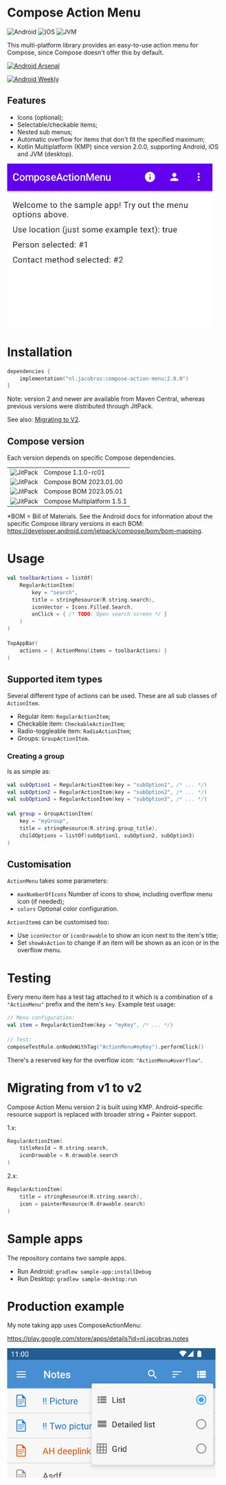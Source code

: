 # Compose Action Menu

![Android](https://img.shields.io/badge/-android-6EDB8D.svg?style=flat)
![iOS](http://img.shields.io/badge/-ios-CDCDCD.svg?style=flat)
![JVM](https://img.shields.io/badge/-jvm-DB413D.svg?style=flat)

This multi-platform library provides an easy-to-use action menu for Compose, since Compose doesn't offer this by default.

[![Android Arsenal]( https://img.shields.io/badge/Android%20Arsenal-ComposeActionMenu-green.svg?style=flat )]( https://android-arsenal.com/details/1/8261 )

[![Android Weekly](https://androidweekly.net/issues/issue-499/badge)](https://androidweekly.net/issues/issue-499/)

## Features

- Icons (optional);
- Selectable/checkable items;
- Nested sub menus;
- Automatic overflow for items that don't fit the specified maximum;
- Kotlin Multiplatform (KMP) since version 2.0.0, supporting Android, iOS and JVM (desktop).

![Animated preview image](preview.gif)

# Installation

```kotlin
dependencies {
    implementation("nl.jacobras:compose-action-menu:2.0.0")
}
```

Note: version 2 and newer are available from Maven Central, whereas previous versions were distributed through JitPack.

See also: [Migrating to V2](#migrating-from-v1-to-v2).

## Compose version

Each version depends on specific Compose dependencies.

<table>
 <tr>
  <td><img alt="JitPack" src="https://img.shields.io/badge/jitpack-v1.0.0-blue"></td><td>Compose 1.1.0-rc01</td>
 </tr>
 <tr>
  <td><img alt="JitPack" src="https://img.shields.io/badge/jitpack-v1.1.0-blue"></td><td>Compose BOM 2023.01.00</td>
 </tr>
 <tr>
  <td><img alt="JitPack" src="https://img.shields.io/badge/jitpack-v1.2.0-blue"></td><td>Compose BOM 2023.05.01</td>
 </tr>
 <tr>
  <td><img alt="JitPack" src="https://img.shields.io/badge/mavencentral-v2.0.0-blue"></td><td>Compose Multiplatform 1.5.1</td>
 </tr>
</table>

*BOM = Bill of Materials. See the Android docs for information about the specific Compose library versions in each
BOM: https://developer.android.com/jetpack/compose/bom/bom-mapping.

# Usage

```kotlin
val toolbarActions = listOf(
    RegularActionItem(
        key = "search",
        title = stringResource(R.string.search),
        iconVector = Icons.Filled.Search,
        onClick = { /* TODO: Open search screen */ }
    )
)

TopAppBar(
    actions = { ActionMenu(items = toolbarActions) }
)
```

## Supported item types

Several different type of actions can be used. These are all sub classes of `ActionItem`.

- Regular item: `RegularActionItem`;
- Checkable item: `CheckableActionItem`;
- Radio-toggleable item: `RadioActionItem`;
- Groups: `GroupActionItem`.

### Creating a group

Is as simple as:

```kotlin
val subOption1 = RegularActionItem(key = "subOption1", /* ... */)
val subOption2 = RegularActionItem(key = "subOption2", /* ... */)
val subOption3 = RegularActionItem(key = "subOption3", /* ... */)

val group = GroupActionItem(
    key = "myGroup",
    title = stringResource(R.string.group_title),
    childOptions = listOf(subOption1, subOption2, subOption3)
)
```

## Customisation

`ActionMenu` takes some parameters:

- `maxNumberOfIcons` Number of icons to show, including overflow menu icon (if needed);
- `colors` Optional color configuration.

`ActionItem`s can be customised too:

- Use `iconVector` or `iconDrawable` to show an icon next to the item's title;
- Set `showAsAction` to change if an item will be shown as an icon or in the overflow menu.

# Testing

Every menu item has a test tag attached to it which is a combination of a `"ActionMenu"` prefix and the item's `key`. Example test usage:

```kotlin
// Menu configuration:
val item = RegularActionItem(key = "myKey", /* ... */)

// Test:
composeTestRule.onNodeWithTag("ActionMenu#myKey").performClick()
```

There's a reserved key for the overflow icon: `"ActionMenu#overflow"`.

# Migrating from v1 to v2

Compose Action Menu version 2 is built using KMP. Android-specific resource support is replaced with broader string + Painter support.

1.x:

```kotlin
RegularActionItem(
    titleResId = R.string.search,
    iconDrawable = R.drawable.search
)
```

2.x:

```kotlin
RegularActionItem(
    title = stringResource(R.string.search),
    icon = painterResource(R.drawable.search)
)
```

# Sample apps

The repository contains two sample apps.

* Run Android: `gradlew sample-app:installDebug`
* Run Desktop: `gradlew sample-desktop:run`

# Production example

My note taking app uses ComposeActionMenu:

<https://play.google.com/store/apps/details?id=nl.jacobras.notes>

![](preview_notes.png)
